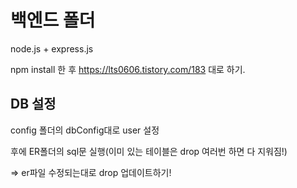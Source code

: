 # 백엔드 폴더

node.js + express.js

npm install 한 후 https://lts0606.tistory.com/183 대로 하기.

## DB 설정

config 폴더의 dbConfig대로 user 설정

후에 ER폴더의 sql문 실행(이미 있는 테이블은 drop 여러번 하면 다 지워짐!)

=> er파일 수정되는대로 drop 업데이트하기!
